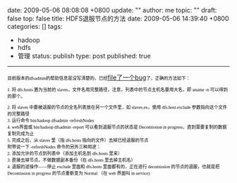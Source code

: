date: 2009-05-06 08:08:08 +0800
update: ""
author: me
topic: ""
draft: false
top: false
title: HDFS退服节点的方法
date: 2009-05-06 14:39:40 +0800
categories: []
tags:
- hadoop
- hdfs
- 管理
status: publish
type: post
published: true
---
<div style="color: #000000;" dir="ltr"><span style="font-family: 宋体;"><span style="font-size: x-small;"><span class="921042102-06052009">目前版本的dfsadmin的帮助信息是没写清楚的，已经</span></span></span><a href="http://https//issues.apache.org/jira/browse/HADOOP-5778" target="_blank">file了一个bug</a><span style="font-family: 宋体;"><span style="font-size: x-small;"><span class="921042102-06052009">了，正确的方法如下：</p>

<p>1. </span>将<span class="921042102-06052009"> dfs.hosts  置为当前的 slaves，文件名用完整路径，注意，列表中的节点主机名要用大名，即 uname -n 可以得到的那个。</span></span></span></div>

<div style="color: #000000;" dir="ltr"><span style="font-family: 宋体;"><span style="font-size: x-small;"><span class="921042102-06052009">2. 将 slaves 中要被退服的节点的全名列表放在另一个文件里，如 slaves.ex，使用  dfs.host.exclude 参数指向这个文件的完整路径</span></span></span></div>

<div style="color: #000000;" dir="ltr"><span style="font-family: 宋体;"><span style="font-size: x-small;"><span class="921042102-06052009">3. 运行命令 bin/hadoop dfsadmin  -refreshNodes</span></span></span></div>

<div style="color: #000000;" dir="ltr"><span style="font-family: 宋体;"><span style="font-size: x-small;"><span class="921042102-06052009">4. web界面或 bin/hadoop dfsadmin -report 可以看到退服节点的状态是  Decomission in progress，直到需要复制的数据复制完成为止</span></span></span></div>

<div style="color: #000000;" dir="ltr"><span style="font-family: 宋体;"><span style="font-size: x-small;"><span class="921042102-06052009">5. 完成之后，从 slaves 里（指 dfs.hosts  指向的文件）去掉已经退服的节点</span></span></span></div>

<div style="color: #000000;" dir="ltr"><span style="font-family: 宋体;"><span style="font-size: x-small;"></span></span></div>

<div style="color: #000000;" dir="ltr"><span style="font-family: 宋体;"><span style="font-size: x-small;"><span class="921042102-06052009">附带说一下 -refreshNodes  命令的另外三种用途：</span></span></span></div>

<div style="color: #000000;" dir="ltr"><span style="font-family: 宋体;"><span style="font-size: x-small;"><span class="921042102-06052009">2. 添加允许的节点到列表中（添加主机名到 dfs.hosts  里来）</span></span></span></div>

<div style="color: #000000;" dir="ltr"><span style="font-family: 宋体;"><span style="font-size: x-small;"><span class="921042102-06052009">3. 直接去掉节点，不做数据副本备份（在 dfs.hosts  里去掉主机名）</span></span></span></div>

<div style="color: #000000;" dir="ltr"><span style="font-family: 宋体;"><span style="font-size: x-small;"><span class="921042102-06052009">4. 退服的逆操作——停止 exclude 里面和 dfs.hosts 里面都有的，正在进行  decomission 的节点的退服，也就是把 Decomission in progress 的节点重新变为 Normal （在 web 界面叫 in  service)</span></span></span></div>
